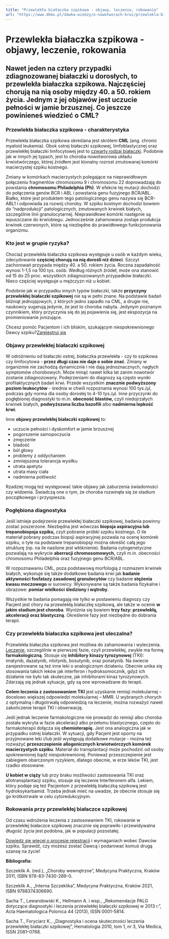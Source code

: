 ```yaml
---
title: "Przewlekła białaczka szpikowa - objawy, leczenie, rokowania"
url: "https://www.dkms.pl/dawka-wiedzy/o-nowotworach-krwi/przewlekla-bialaczka-szpikowa-objawy-leczenie-rokowania"
---
```


# Przewlekła białaczka szpikowa - objawy, leczenie, rokowania

## Nawet jeden na cztery przypadki zdiagnozowanej białaczki u dorosłych, to przewlekła białaczka szpikowa. Najczęściej chorują na nią osoby między 40. a 50. rokiem życia. Jednym z jej objawów jest uczucie pełności w jamie brzusznej. Co jeszcze powinieneś wiedzieć o CML?

### Przewlekła białaczka szpikowa \- charakterystyka


Przewlekła białaczka szpikowa określana jest skrótem **CML** (ang. chronic myeloid leukemia). Obok ostrej białaczki szpikowej, limfoblastycznej oraz przewlekłej białaczki limfocytowej jest to [czwarty rodzaj białaczki](/dawka-wiedzy/o-nowotworach-krwi/bialaczka "Białaczka - kompendium wiedzy"). Podobnie jak w innych jej typach, jest to choroba nowotworowa układu krwiotwórczego, której źródłem jest klonalny rozrost zmutowanej komórki macierzystej szpiku kostnego.


Zmiany w komórkach macierzystych polegające na nieprawidłowym połączeniu fragmentów chromosomu 9 i chromosomu 22 doprowadzają do powstania **chromosomu Philadelphia (Ph)**. W efekcie tej mutacji dochodzi do połączenia genów BCR i ABL i powstania genu fuzyjnego BCR/ABL. Białko, które jest produktem tego patologicznego genu nazywa się BCR\-ABL1 i odpowiada za rozwój choroby. W szpiku kostnym dochodzi bowiem do “nadprodukcji” patologicznych, zmutowanych krwinek białych, szczególnie linii granulocytarnej. Nieprawidłowe komórki następnie są wpuszczane do krwiobiegu. Jednocześnie zahamowana zostaje produkcja krwinek czerwonych, które są niezbędne do prawidłowego funkcjonowania organizmu.


### Kto jest w grupie ryzyka?


Chociaż przewlekła białaczka szpikowa występuje u osób w każdym wieku, zdecydowanie **częściej chorują na nią dorośli niż dzieci**. Szczyt zachorowań przypada między 40\. a 50\. rokiem życia. Roczna zapadalność wynosi 1\-1,5 na 100 tys. osób. Według różnych źródeł, może ona stanowić od 15 do 25 proc. wszystkich zdiagnozowanych przypadków białaczki. Nieco częściej występuje u mężczyzn niż u kobiet.


Podobnie jak w przypadku innych typów białaczki, także **przyczyny przewlekłej białaczki szpikowej** nie są w pełni znane. Na podstawie badań bliźniąt jednojajowych, z których jedno zapadło na CML, a drugie nie, naukowcy sugerują jedynie, że jest to choroba nabyta. Jedynym poznanym czynnikiem, który przyczynia się do jej pojawienia się, jest ekspozycja na promieniowanie jonizujące.


Chcesz pomóc Pacjentom i ich bliskim, szukającym niespokrewnionego Dawcy szpiku?[Zarejestruj się](/zarejestruj-sie-teraz "Zarejestruj sie teraz")
### Objawy przewlekłej białaczki szpikowej


W odróżnieniu od białaczki ostrej, białaczka przewlekła \- czy to szpikowa czy limfocytowa \- **przez długi czas nie daje o sobie znać**. Zmiany w organizmie nie zachodzą dynamicznie i nie dają jednoznacznych, nagłych symptomów chorobowych. Może minąć nawet kilka lat zanim nowotwór zostanie zdiagnozowany. Podejrzeniami do diagnozy są często wyniki profilaktycznych badań krwi. Przede wszystkim **znacznie podwyższony poziom leukocytów** \- średnia w chwili rozpoznania wynosi 100 tys./μl, podczas gdy norma dla osoby dorosłej to 4\-10 tys./μl. Inne przyczynki do pogłębionej diagnostyki to m.in. **obecność blastów,** czyli niedojrzałych krwinek białych, **podwyższona liczba bazofili** albo **nadmierna lepkość krwi**.


Inne **objawy przewlekłej białaczki szpikowej** to:


* uczucie pełności i dyskomfort w jamie brzusznej
* pogorszenie samopoczucia
* zmęczenie
* bladość
* ból głowy
* problemy z oddychaniem
* zmniejszona tolerancja wysiłku
* utrata apetytu
* utrata masy ciała
* nadmierna potliwość


Rzadziej mogą też występować takie objawy jak zaburzenia świadomości czy widzenia. Świadczą one o tym, że choroba rozwinęła się ze stadium początkowego i przyspiesza.


### Pogłębiona diagnostyka


Jeśli istnieje podejrzenie przewlekłej białaczki szpikowej, badania powinny zostać poszerzone. Niezbędna jest wówczas **biopsja aspiracyjna lub trepanobiopsja szpiku,** czyli pobranie próbki szpiku kostnego. O ile materiał pobrany podczas biopsji aspiracyjnej pozwala na ocenę komórek szpiku, o tyle na podstawie trepanobiopsji można określić całą jego strukturę (np. na ile nasilone jest włóknienie). Badania cytogenetyczne pozwalają na wykrycie **aberracji chromosomowych,** czyli m.in. obecności chromosomu Philadelphia oraz fuzyjnego genu BCR/ABL.


W rozpoznawaniu CML, poza podstawową morfologią z rozmazem krwinek białych, wykonuje się także dodatkowe badania krwi jak **badanie aktywności fosfatazy zasadowej granulocytów** czy badanie **stężenia kwasu moczowego** w surowicy. Wykonywane są także badania fizykalne i obrazowe: **pomiar wielkości śledziony i wątroby**.


Wszystkie te badania pomagają nie tylko w postawieniu diagnozy czy Pacjent jest chory na przewlekłą białaczkę szpikową, ale także w ocenie **w jakim stadium jest choroba**. Wyróżnia się bowiem **trzy fazy: przewlekłą, akceleracji oraz blastyczną**. Określenie fazy jest niezbędne do dobrania terapii.


### Czy przewlekła białaczka szpikowa jest uleczalna?


Przewlekła białaczka szpikowa jest możliwa do zahamowania i wyleczenia. [Leczenie](https://www.dkms.pl/dawka-wiedzy/o-nowotworach-krwi/leczenie-nowotworow-krwi), szczególnie w pierwszej fazie, czyli przewlekłej, zwykle ma formę **farmakologiczną**. Stosuje się **inhibitory kinazy tyrozynowej** (TKI): imatynib, dazatynib, nilotynib, bosutynib, oraz ponatynib. Na świecie zarejestrowane są też inne leki o analogicznym działaniu. Obecnie unika się stosowania takich leków jak interferon i hydroksomocznik, gdyż ich działanie nie było tak skuteczne, jak inhibitorami kinaz tyrozynowych. Zdarzają się jednak sytuacje, gdy są one wprowadzane do terapii.


**Celem leczenia z zastosowaniem TKI** jest uzyskanie remisji molekularnej – docelowo większej odpowiedzi molekularnej – MMR. U wybranych chorych z optymalną i długotrwałą odpowiedzią na leczenie, można rozważyć nawet zakończenie terapii TKI i obserwację.


Jeśli jednak leczenie farmakologiczne nie prowadzi do remisji albo choroba została wykryta w fazie akceleracji albo przełomu blastycznego, często do farmakoterapii dołącza się **chemioterapię.** Jest ona analogiczna jak w przypadku ostrej białaczki. W sytuacji, gdy Pacjent jest oporny na przyjmowane leki i/lub jeśli występują dodatkowe mutacje \- można też rozważyć **przeszczepienie allogenicznych krwiotwórczych komórek macierzystych szpiku**. Materiał do transplantacji może pochodzić od osoby spokrewnionej bądź niespokrewnionej. Ponieważ przeszczepienie jest zabiegiem obarczonym ryzykiem, dlatego obecnie, w erze leków TKI, jest rzadko stosowane.


**U kobiet w ciąży** lub przy braku możliwości zastosowania TKI oraz allotransplantacji szpiku, stosuje się leczenie Interferonem alfa. Lekiem, który podaje się też Pacjentom z przewlekłą białaczką szpikową jest hydroksykarbamid. Trzeba jednak mieć na uwadze, że obecnie stosuje się go krótkotrwale w celu cytoredukcyjnym.


### Rokowania przy przewlekłej białaczce szpikowej


Od czasu wdrożenia leczenia z zastosowaniem TKI, rokowanie w przewlekłej białaczce szpikowej znacznie się poprawiło i przewidywalna długość życia jest podobna, jak w populacji pozostałej.


[Dowiedz się więcej o procesie rejestracji](https://www.dkms.pl/dawka-wiedzy/o-rejestracji) i wymaganiach wobec Dawców szpiku. Sprawdź, czy możesz zostać Dawcą i podarować komuś drugą szansę na życie!


**Bibliografia:**


Szczeklik A. (red.), „Choroby wewnętrzne”, Medycyna Praktyczna, Kraków 2011, ISBN 978\-83\-7430\-289\-0\.


Szczeklik A., „Interna Szczeklika”, Medycyna Praktyczna, Kraków 2021, ISBN 9788374306690\.


Sacha T., Lewandowski K., Hellmann A. i wsp., „Rekomendacje PALG dotyczące diagnostyki i leczenia przewlekłej białaczki szpikowej w 2013 r.”, Acta Haematologica Polonica 44 (2013\), ISSN 0001\-5814\.


Sacha T., Foryciarz K., „Diagnostyka i ocena skuteczności leczenia przewlekłej białaczki szpikowej”, Hematologia 2010, tom 1, nr 3, Via Medica, ISSN 2081–0768\.


